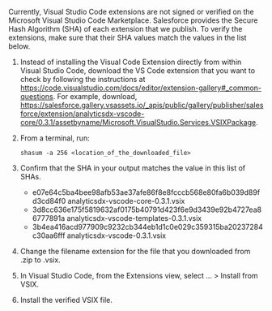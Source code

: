 Currently, Visual Studio Code extensions are not signed or verified on the
Microsoft Visual Studio Code Marketplace. Salesforce provides the Secure Hash
Algorithm (SHA) of each extension that we publish. To verify the extensions,
make sure that their SHA values match the values in the list below.

1. Instead of installing the Visual Code Extension directly from within Visual
   Studio Code, download the VS Code extension that you want to check by
   following the instructions at
   https://code.visualstudio.com/docs/editor/extension-gallery#_common-questions.
   For example, download,
   https://salesforce.gallery.vsassets.io/_apis/public/gallery/publisher/salesforce/extension/analyticsdx-vscode-core/0.3.1/assetbyname/Microsoft.VisualStudio.Services.VSIXPackage.

2. From a terminal, run:

    `shasum -a 256 <location_of_the_downloaded_file>`

3. Confirm that the SHA in your output matches the value in this list of SHAs.

   - e07e64c5ba4bee98afb53ae37afe86f8e8fcccb568e80fa6b039d89fd3cd84f0  analyticsdx-vscode-core-0.3.1.vsix
   - 3d8cc636e175f5819632af0175b40791d423f6e9d3439e92b4727ea86777891a  analyticsdx-vscode-templates-0.3.1.vsix
   - 3b4ea416acd977909c9232cb344eb1d1c0e029c359315ba20237284c30aa6fff  analyticsdx-vscode-0.3.1.vsix


4. Change the filename extension for the file that you downloaded from .zip to
.vsix.

5. In Visual Studio Code, from the Extensions view, select ... > Install from
VSIX.

6. Install the verified VSIX file.

